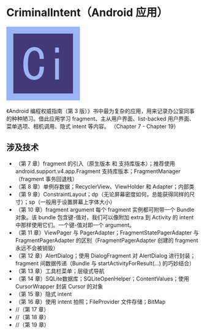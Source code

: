 # CriminalIntent（Android 应用）

![](Readme/ic_criminalintent.png)

《Android 编程权威指南（第 3 版）》书中最为复杂的应用，用来记录办公室同事的种种陋习。借此应用学习 fragment、主从用户界面、list-backed 用户界面、菜单选项、相机调用、隐式 intent 等内容。
（Chapter 7 - Chapter 19）

## 涉及技术

- （第 7 章）fragment 的引入（原生版本 和 支持库版本）；推荐使用 android.support.v4.app.Fragment 支持库版本；FragmentManager（fragment 事务回退栈）
- （第 8 章）单例存数据；RecyclerView、ViewHolder 和 Adapter；内部类
- （第 9 章）ConstraintLayout；dp（无论屏幕密度如何，总能获得同样的尺寸）；sp（一般用于设置屏幕上字体大小）
- （第 10 章）fragment argument 每个 fragment 实例都可附带一个 Bundle 对象。该 bundle 包含键-值对，我们可以像附加 extra 到 Activity 的 intent 中那样使用它们。一个键-值对即一个 argument。
- （第 11 章）ViewPager 与 PagerAdapter；FragmentStatePagerAdapter 与 FragmentPagerAdapter 的区别（FragmentPagerAdapter 创建的 fragment 永远不会被销毁）
- （第 12 章）AlertDialog；使用 DialogFragment 对 AlertDialog 进行封装；fragment 间数据传递（Bundle 与 startActivityForResult(...) 的巧妙结合）
- （第 13 章）工具栏菜单；层级式导航
- （第 14 章）SQLite数据库；SQLiteOpenHelper；ContentValues；使用 CursorWrapper 封装 Cursor 的对象
- （第 15 章）隐式 intent
- （第 16 章）使用 intent 拍照；FileProvider 文件存储；BitMap
- //（第 17 章）
- //（第 18 章）
- //（第 19 章）